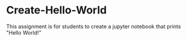 # Create-Hello-World
This assignment is for students to create a jupyter notebook that prints "Hello World!"
